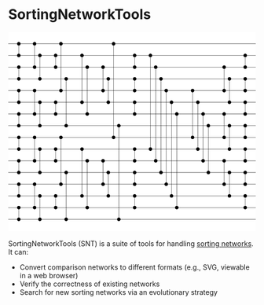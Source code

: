 # SortingNetworkTools

![Diagram of Batcher odd-even mergesort with 16 channels](svg/batcher16.svg)

SortingNetworkTools (SNT) is a suite of tools for handling [sorting networks](https://en.wikipedia.org/wiki/Sorting_network). It can:

- Convert comparison networks to different formats (e.g., SVG, viewable in a web browser)
- Verify the correctness of existing networks
- Search for new sorting networks via an evolutionary strategy